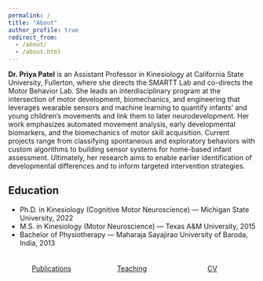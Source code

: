 ```yaml
---
permalink: /
title: "About"
author_profile: true
redirect_from: 
  - /about/
  - /about.html
---
```


**Dr. Priya Patel** is an Assistant Professor in Kinesiology at California State University, Fullerton, where she directs the SMARTT Lab and co-directs the Motor Behavior Lab. She leads an interdisciplinary program at the intersection of motor development, biomechanics, and engineering that leverages wearable sensors and machine learning to quantify infants’ and young children’s movements and link them to later neurodevelopment. Her work emphasizes automated movement analysis, early developmental biomarkers, and the biomechanics of motor skill acquisition. Current projects range from classifying spontaneous and exploratory behaviors with custom algorithms to building sensor systems for home-based infant assessment. Ultimately, her research aims to enable earlier identification of developmental differences and to inform targeted intervention strategies.

## Education

* Ph.D. in Kinesiology (Cognitive Motor Neuroscience) — Michigan State University, 2022
* M.S. in Kinesiology (Motor Neuroscience) — Texas A&M University, 2015
* Bachelor of Physiotherapy — Maharaja Sayajirao University of Baroda, India, 2013

<div class="cta-buttons">
  <a href="/publications/" class="btn btn--info">Publications</a>
  <a href="/teaching/" class="btn btn--info">Teaching</a>
  <a href="/files/CV_PriyaPatel.pdf" class="btn btn--info" target="_blank">CV</a>
</div>

<style>
.cta-buttons {
  margin: 30px 0;
  text-align: center;
}

.cta-buttons .btn {
  margin: 5px 10px;
  display: inline-block;
  min-width: 140px;
}

@media (max-width: 768px) {
  .cta-buttons .btn {
    display: block;
    margin: 10px auto;
    width: 80%;
    max-width: 300px;
  }
}
</style>
